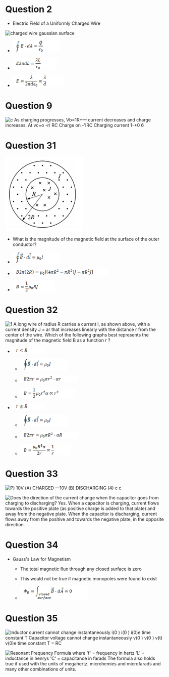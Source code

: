# Question 2

  -  Electric Field of a Uniformly Charged Wire

 ![charged wire gaussian surface
     ](./media/image592.png)

  -  ![C:\\266298A5\\73477446-49B2-471B-AFDD-BCD03931DCDD\_files\\image593.png](./media/image593.png)

  -  ![C:\\266298A5\\73477446-49B2-471B-AFDD-BCD03931DCDD\_files\\image594.png](./media/image594.png)

  -  ![C:\\266298A5\\73477446-49B2-471B-AFDD-BCD03931DCDD\_files\\image595.png](./media/image595.png)

# Question 9

 ![c As charging progresses, Vb=1R+— current decreases and charge
 increases. At vc=o -r/ RC Charge on -'IRC Charging current 1-+0 6
 ](./media/image596.png)

# Question 31

 ![2R • ](./media/image597.png)

  -  What is the magnitude of the magnetic field at the surface of the
     outer
     conductor?

  -  ![C:\\266298A5\\73477446-49B2-471B-AFDD-BCD03931DCDD\_files\\image598.png](./media/image598.png)

  -  ![C:\\266298A5\\73477446-49B2-471B-AFDD-BCD03931DCDD\_files\\image599.png](./media/image599.png)

  -  ![C:\\266298A5\\73477446-49B2-471B-AFDD-BCD03931DCDD\_files\\image600.png](./media/image600.png)

# Question 32

 ![1 A long wire of radius R carries a current I, as shown above, with
 a current density J = ar that increases linearly with the distance r
 from the center of the wire. Which of the following graphs best
 represents the magnitude of the magnetic field B as a function r ?
 ](./media/image601.png)

  -  ![C:\\266298A5\\73477446-49B2-471B-AFDD-BCD03931DCDD\_files\\image602.png](./media/image602.png)
    
      -  ![C:\\266298A5\\73477446-49B2-471B-AFDD-BCD03931DCDD\_files\\image603.png](./media/image603.png)
    
      -  ![C:\\266298A5\\73477446-49B2-471B-AFDD-BCD03931DCDD\_files\\image604.png](./media/image604.png)
    
      -  ![C:\\266298A5\\73477446-49B2-471B-AFDD-BCD03931DCDD\_files\\image605.png](./media/image605.png)

  -  ![C:\\266298A5\\73477446-49B2-471B-AFDD-BCD03931DCDD\_files\\image606.png](./media/image606.png)
    
      -  ![C:\\266298A5\\73477446-49B2-471B-AFDD-BCD03931DCDD\_files\\image607.png](./media/image607.png)
    
      -  ![C:\\266298A5\\73477446-49B2-471B-AFDD-BCD03931DCDD\_files\\image608.png](./media/image608.png)
    
      -  ![C:\\266298A5\\73477446-49B2-471B-AFDD-BCD03931DCDD\_files\\image609.png](./media/image609.png)

# Question 33

 ![Р) 10V (А) CHARGED —10V (В) DISCHARGING (4) с с
 ](./media/image610.png)
 
 ![Does the direction of the current change when the capacitor goes
 from charging to discharging? Yes. When a capacitor is charging,
 current flows towards the positive plate (as positive charge is added
 to that plate) and away from the negative plate. When the capacitor is
 discharging, current flows away from the positive and towards the
 negative plate, in the opposite direction. ](./media/image611.png)

# Question 34

  -  Gauss's Law for Magnetism
    
      -  The total magnetic flux through any closed surface is zero
    
      -  This would not be true if magnetic monopoles were found to
         exist
    
      -  ![C:\\266298A5\\73477446-49B2-471B-AFDD-BCD03931DCDD\_files\\image612.png](./media/image612.png)

# Question 35

 ![Inductor current cannot change instantaneously i(0 ) i(0 ) i(0)e
 time constant T Capacitor voltage cannot change instantaneously v(0 )
 v(0 ) v(t) v(0)e time constant T = RC ](./media/image613.png)
 
 ![Resonant Frequency Formula where 'f' = frequency in hertz 'L' =
 inductance in henrys 'C' = capacitance in farads The formula also
 holds true if used with the units of megahertz. microhemies and
 microfarads and many other combinations of units.
 ](./media/image614.png)